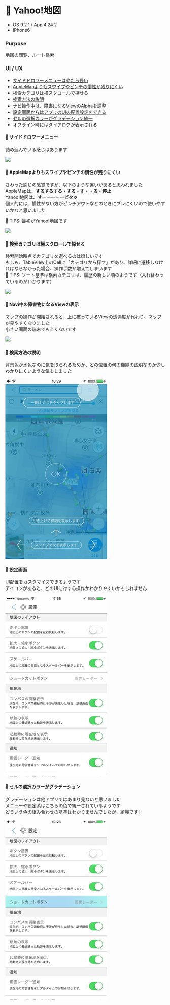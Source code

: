 # :house_with_garden: Yahoo!地図

* OS 9.2.1 / App 4.24.2
* iPhone6

### Purpose
地図の閲覧、ルート検索

### UI / UX  
* [サイドドロワーメニューはやたら長い](#yahoomap_menu)
* [AppleMapよりもスワイプやピンチの慣性が残りにくい](#yahoomap_inertia)
* [検索カテゴリは横スクロールで探せる](#yahoomap_searchCategoty)
* [検索方法の説明](#yahoomap_searchHowTo)
* [ナビ操作中は、障害になるViewのAlphaを調整](#yahoomap_obstacle)
* [設定画面からはアプリのUIの配置設定をできる](#yahoomap_setting)
* [セルの選択カラーがグラデーション統一](#yahoomap_cell)
* オフライン時にはダイアログが表示される

#### :triangular_flag_on_post: <a name="yahoomap_menu">サイドドロワーメニュー</a>
詰め込んでいる感じはあります   

<img src="https://github.com/mafmoff/100Apps/blob/master/Resources/Images/yahoomap_menu.gif" width="320px">

#### :triangular_flag_on_post: <a name="yahoomap_inertia">AppleMapよりもスワイプやピンチの慣性が残りにくい</a>
さわった感じの感覚ですが、以下のような違いがあると思われました   
AppleMapは、**するするする・する・す・・る・停止**   
Yahoo!地図は、**すーーーーーピタッ**   
個人的には、慣性がない方がピンチアウトなどのときにブレにくいので使いやすいかなと思いました   

:tada: TIPS: 最初がYahoo!地図です  

<img src="https://github.com/mafmoff/100Apps/blob/master/Resources/Images/yahoomap_inertia.gif" width="320px">

#### :triangular_flag_on_post: <a name="yahoomap_searchCategoty">検索カテゴリは横スクロールで探せる</a>
検索開始時点でカテゴリを選べるのは嬉しいです   
もしも、TableView上のCellに「カテゴリから探す」があり、詳細に遷移しなければならなかった場合、操作手数が増えてしまいます   
:tada: TIPS: ソート基準は検索カテゴリは、履歴の新しい順のようです（入れ替わっているのがわかります）
 
<img src="https://github.com/mafmoff/100Apps/blob/master/Resources/Images/yahoomap_searchCategoty.gif" width="320px">

#### :triangular_flag_on_post: <a name="yahoomap_obstacle">Navi中の障害物になるViewの表示</a>
マップの操作が開始されると、上に被っているViewの透過度が代わり、マップが見やすくなりました   
小さい画面の端末でも辛くないです

<img src="https://github.com/mafmoff/100Apps/blob/master/Resources/Images/yahoomap_obstacle.gif" width="320px">

#### :triangular_flag_on_post: <a name="yahoomap_searchHowTo">検索方法の説明</a>
背景色が水色なのに気を取られるためか、どの位置の何の機能の説明なのか少しわかりにくいような気もしました   

<img src="https://github.com/mafmoff/100Apps/blob/master/Resources/Images/yahoomap_searchHowTo.jpg" width="320px">

#### :triangular_flag_on_post: <a name="yahoomap_setting">設定画面</a>
UI配置をカスタマイズできるようです   
アイコンがあると、どのUIに対する操作かわかりやすいかもしれません

<img src="https://github.com/mafmoff/100Apps/blob/master/Resources/Images/yahoomap_setting.jpg" width="320px">


#### :triangular_flag_on_post: <a name="yahoomap_cell">セルの選択カラーがグラデーション</a>
グラデーションは他アプリではあまり見ないと思いました   
メニューや設定系はこちらの色で統一されているようです   
どういう色の組み合わせの基準はわかりませんでしたが、綺麗です:sparkles:

<img src="https://github.com/mafmoff/100Apps/blob/master/Resources/Images/yahoomap_cell.jpg" width="320px">
